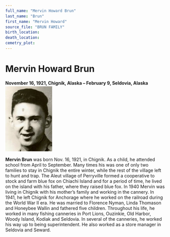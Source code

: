 ```yaml
---
full_name: "Mervin Howard Brun"
last_name: "Brun"
first_name: "Mervin Howard"
source_file: "BRUN FAMILY"
birth_location:
death_location:
cemetry_plot: 
---
```

# Mervin Howard Brun

**November 16, 1921, Chignik, Alaska – February 9, Seldovia,
Alaska**![](../assets/images/BRUN%20FAMILY/media/image1.jpeg)

**Mervin Brun** was born Nov. 16, 1921, in Chignik. As a child, he
attended school from April to September. Many times his was one of only
two families to stay in Chignik the entire winter, while the rest of the
village left to hunt and trap. The Aleut village of Perryville formed a
cooperative to stock and farm blue fox on Chiachi Island and for a
period of time, he lived on the island with his father, where they
raised blue fox. In 1940 Mervin was living in Chignik with his mother’s
family and working in the cannery. In 1941, he left Chignik for
Anchorage where he worked on the railroad during the World War II era.
He was married to Florence Nyman, Linda Thomason and Honeybee Wallin and
fathered five children. Throughout his life, he worked in many fishing
canneries in Port Lions, Ouzinkie, Old Harbor, Woody Island, Kodiak and
Seldovia. In several of the canneries, he worked his way up to being
superintendent. He also worked as a store manager in Seldovia and
Seward.

